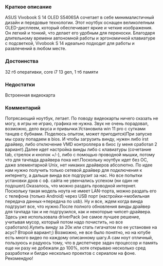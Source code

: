### **Краткое описание**
ASUS Vivobook S 14 OLED S5406SA сочетает в себе минималистичный дизайн и передовые технологии. Этот ноутбук оснащен великолепным OLED-дисплеем, который обеспечивает яркие и четкие изображения. Он легкий и тонкий, что делает его удобным для переноски. Благодаря длительному времени автономной работы и эргономичной клавиатуре с подсветкой, Vivobook S 14 идеально подходит для работы и развлечений в любом месте.

### **Достоинства**
32 гб оперативки, core i7 13 gen, 1 тб памяти

### **Недостатки**
Встроенная видеокарта

### **Комментарий**
Потрясающий ноутбук, летает. По поводу видеокарты ничего сказать не могу, в игры не играю, графика не нужна. Звук не очень порадовал, возможно, дело вкуса и привычки.Установила win 11 pro с сутками танцев с бубнами. Поделюсь опытом, может пригодится)При запуске мы сразу попадаем в bios. И чтобы загрузить винду, нужен либо irst драйвер, либо отключение VMD контроллера в биос (у меня сработал 2 вариант).Далее идет настройка винды либо с клавиатуры (сочетание tab, стрелок и кнопок +/-), либо с помощью проводной мышки, потому что для тачпада драйвера пока нет.Поскольку ноутбук идет без ОС, даже элементарной Unix, нет никаких драйверов абсолютно. По идее нам нужно получить только сетевой драйвер для подключения к интернету, а дальше винда все подгрузит за нас. Но все попытки установки дров с оф. сайта не увенчались успехом (ни один не подошел).Оказалось, что можно раздать проводной интернет. Поскольку такая модель ноута не имеет LAN-порта, можно раздать его с телефона (только Android) через USB порт (настройки->мобильная передача данных->передача по usb). Ну и все, ждем когда винда подгрузит все, что нужно.После полного обновления винды драйвер для тачпада так и не подгрузился, как и некоторые чипсет-драйвера. Здесь уже использовала driverPack (не самое лучшее решение, учитывая мусор, который потом надо почистить, но все сработало).Купить винду за 20к или стать гигачатом по ее установке на асус? Второй вариант;) Возможно, не все было понятно, но на ютубе есть много видео по каждому описанному шагу.А сам ноут отличный, пользуюсь и радуюсь тому, что в диспетчере задач процессор и память еще ни разу не добежали до 100%, хотя открываю несколько сред разработки и билдю несколько проектов с сериалом на фоне. Рекомендую!
